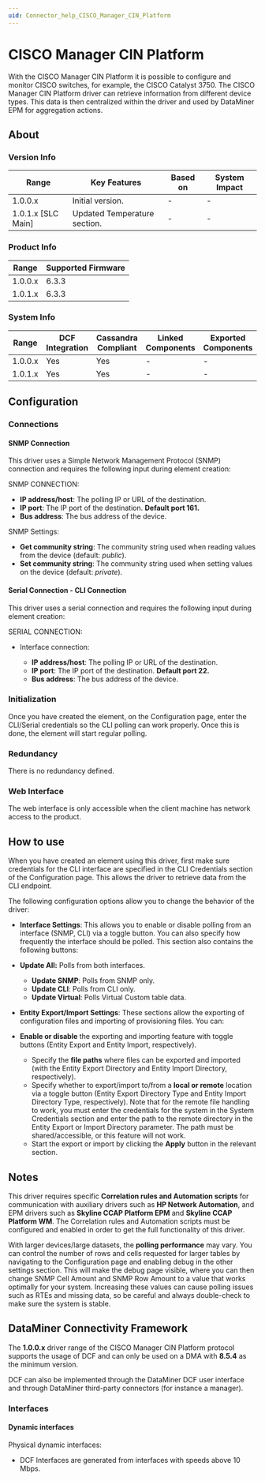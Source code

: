 ```yaml
---
uid: Connector_help_CISCO_Manager_CIN_Platform
---
```


# CISCO Manager CIN Platform

With the CISCO Manager CIN Platform it is possible to configure and monitor CISCO switches, for example, the CISCO Catalyst 3750. The CISCO Manager CIN Platform driver can retrieve information from different device types. This data is then centralized within the driver and used by DataMiner EPM for aggregation actions.

## About

### Version Info

| **Range**            | **Key Features**             | **Based on** | **System Impact** |
|----------------------|------------------------------|--------------|-------------------|
| 1.0.0.x              | Initial version.             | \-           | \-                |
| 1.0.1.x \[SLC Main\] | Updated Temperature section. | \-           | \-                |

### Product Info

| **Range** | **Supported Firmware** |
|-----------|------------------------|
| 1.0.0.x   | 6.3.3                  |
| 1.0.1.x   | 6.3.3                  |

### System Info

| **Range** | **DCF Integration** | **Cassandra Compliant** | **Linked Components** | **Exported Components** |
|-----------|---------------------|-------------------------|-----------------------|-------------------------|
| 1.0.0.x   | Yes                 | Yes                     | \-                    | \-                      |
| 1.0.1.x   | Yes                 | Yes                     | \-                    | \-                      |

## Configuration

### Connections

#### SNMP Connection

This driver uses a Simple Network Management Protocol (SNMP) connection and requires the following input during element creation:

SNMP CONNECTION:

- **IP address/host**: The polling IP or URL of the destination.
- **IP port**: The IP port of the destination. **Default port 161.**
- **Bus address**: The bus address of the device.

SNMP Settings:

- **Get community string**: The community string used when reading values from the device (default: *public*).
- **Set community string**: The community string used when setting values on the device (default: *private*).

#### Serial Connection - CLI Connection

This driver uses a serial connection and requires the following input during element creation:

SERIAL CONNECTION:

- Interface connection:

  - **IP address/host**: The polling IP or URL of the destination.
  - **IP port**: The IP port of the destination. **Default port 22.**
  - **Bus address**: The bus address of the device.

### Initialization

Once you have created the element, on the Configuration page, enter the CLI/Serial credentials so the CLI polling can work properly. Once this is done, the element will start regular polling.

### Redundancy

There is no redundancy defined.

### Web Interface

The web interface is only accessible when the client machine has network access to the product.

## How to use

When you have created an element using this driver, first make sure credentials for the CLI interface are specified in the CLI Credentials section of the Configuration page. This allows the driver to retrieve data from the CLI endpoint.

The following configuration options allow you to change the behavior of the driver:

- **Interface Settings**: This allows you to enable or disable polling from an interface (SNMP, CLI) via a toggle button. You can also specify how frequently the interface should be polled.
  This section also contains the following buttons:

- **Update All:** Polls from both interfaces.
  - **Update SNMP**: Polls from SNMP only.
  - **Update CLI**: Polls from CLI only.
  - **Update Virtual**: Polls Virtual Custom table data.

- **Entity Export/Import Settings**: These sections allow the exporting of configuration files and importing of provisioning files. You can:

- **Enable or disable** the exporting and importing feature with toggle buttons (Entity Export and Entity Import, respectively).
  - Specify the **file paths** where files can be exported and imported (with the Entity Export Directory and Entity Import Directory, respectively).
  - Specify whether to export/import to/from a **local or remote** location via a toggle button (Entity Export Directory Type and Entity Import Directory Type, respectively). Note that for the remote file handling to work, you must enter the credentials for the system in the System Credentials section and enter the path to the remote directory in the Entity Export or Import Directory parameter. The path must be shared/accessible, or this feature will not work.
  - Start the export or import by clicking the **Apply** button in the relevant section.

## Notes

This driver requires specific **Correlation rules and Automation scripts** for communication with auxiliary drivers such as **HP Network Automation**, and EPM drivers such as **Skyline CCAP Platform EPM** and **Skyline CCAP Platform WM**. The Correlation rules and Automation scripts must be configured and enabled in order to get the full functionality of this driver.

With larger devices/large datasets, the **polling performance** may vary. You can control the number of rows and cells requested for larger tables by navigating to the Configuration page and enabling debug in the other settings section. This will make the debug page visible, where you can then change SNMP Cell Amount and SNMP Row Amount to a value that works optimally for your system. Increasing these values can cause polling issues such as RTEs and missing data, so be careful and always double-check to make sure the system is stable.

## DataMiner Connectivity Framework

The **1.0.0.x** driver range of the CISCO Manager CIN Platform protocol supports the usage of DCF and can only be used on a DMA with **8.5.4** as the minimum version.

DCF can also be implemented through the DataMiner DCF user interface and through DataMiner third-party connectors (for instance a manager).

### Interfaces

#### Dynamic interfaces

Physical dynamic interfaces:

- DCF Interfaces are generated from interfaces with speeds above 10 Mbps.
